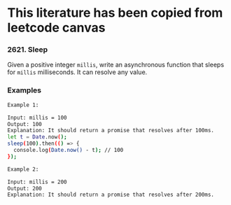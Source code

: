 # This literature has been copied from leetcode canvas

### 2621. Sleep

Given a positive integer `millis`, write an asynchronous function that sleeps for `millis` milliseconds. It can resolve any value.

### Examples

```bash
Example 1:

Input: millis = 100
Output: 100
Explanation: It should return a promise that resolves after 100ms.
let t = Date.now();
sleep(100).then(() => {
  console.log(Date.now() - t); // 100
});
```

```bash
Example 2:

Input: millis = 200
Output: 200
Explanation: It should return a promise that resolves after 200ms.
```
